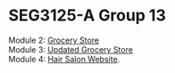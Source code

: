 # SEG3125-A Group 13

Module 2: [Grocery Store](https://seg3125-a.github.io/Group-13/SEG-3125-Module2-Grocery/index.html)
<br>
Module 3: [Updated Grocery Store](https://seg3125-a.github.io/Group-13/SEG-3125-Module3-GroceryAlternative/index.html)
<br>
Module 4: [Hair Salon Website](https://seg3125-a.github.io/Group-13/SEG-3125-Module4-Service/index.html).
